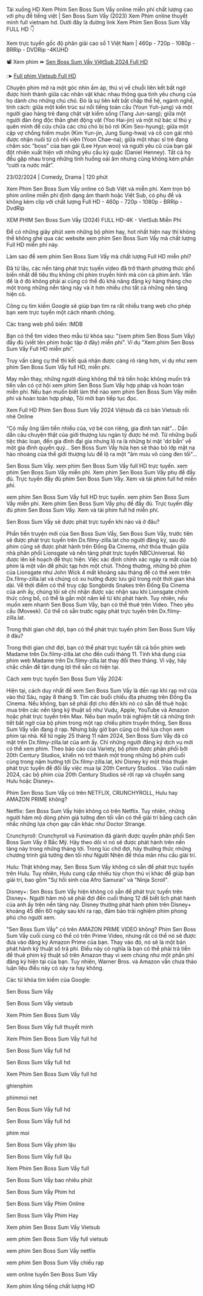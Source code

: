 Tải xuống HD Xem Phim Sen Boss Sum Vầy online miễn phí chất lượng cao với phụ đề tiếng việt | Sen Boss Sum Vầy (2023) Xem Phim online thuyết minh full vietnam hd. Dưới đây là đường link Xem Phim Sen Boss Sum Vầy FULL HD 👇

Xem trực tuyến gốc độ phân giải cao số 1 Việt Nam | 460p - 720p - 1080p - BRRip - DVDRip -4KUHD

📽 Xem phim ⏩ [Sen Boss Sum Vầy ViệtSub 2024 Full HD](https://dailly.today/film-online-free)

:➤ [Full phim Vietsub Full HD](https://dailly.today/film-online-free)

Chuyện phim mở ra một góc nhìn ấm áp, thú vị về chuỗi liên kết bất ngờ được hình thành giữa các nhân vật khác nhau thông qua tình yêu chung của họ dành cho những chú chó. Đó là sự liên kết bất chấp thế hệ, ngành nghề, tính cách: giữa một kiến trúc sư nổi tiếng toàn cầu (Youn Yuh-jung) và một người giao hàng trẻ đang chật vật kiếm sống (Tang Jun-sang); giữa một người đàn ông độc thân ghét động vật (Yoo Hai-jin) và một nữ bác sĩ thú y quên mình để cứu chữa các chú chó bị bỏ rơi (Kim Seo-hyung); giữa một cặp vợ chồng hiếm muộn (Kim Yun-jin, Jung Sung-hwa) và cô con gái nhỏ được nhận nuôi từ cô nhi viện (Yoon Chae-na); giữa một nhạc sĩ trẻ đang chăm sóc “boss” của bạn gái (Lee Hyun woo) và người yêu cũ của bạn gái đột nhiên xuất hiện với những yêu cầu kỳ quặc (Daniel Henney). Tất cả họ đều gặp nhau trong những tình huống oái ăm nhưng cũng không kém phần “cười ra nước mắt”.

23/02/2024 | Comedy, Drama | 120 phút


Xem Phim Sen Boss Sum Vầy online có Sub Việt và miễn phí. Xem trọn bộ phim online miễn phí định dạng âm thanh hoặc Việt Sub, có phụ đề và không kèm clip với chất lượng Full HD - 460p - 720p - 1080p - BRRip - DvdRip


XEM PHIM Sen Boss Sum Vầy (2024) FULL HD-4K - VietSub Miễn Phí


Để có những giây phút xem những bộ phim hay, hot nhất hiện nay thì không thể không ghé qua các website xem phim Sen Boss Sum Vầy mà chất lượng Full HD miễn phí này.


Làm sao để xem phim Sen Boss Sum Vầy mà chất lượng Full HD miễn phí?


Đã từ lâu, các nền tảng phát trực tuyến video đã trở thành phương thức phổ biến nhất để tiêu thụ không chỉ phim truyền hình mà còn cả phim ảnh. Vấn đề là ở đó không phải ai cũng có thể đủ khả năng đăng ký hàng tháng cho một trong những nền tảng này và ít hơn nhiều cho tất cả những nền tảng hiện có.


Công cụ tìm kiếm Google sẽ giúp bạn tìm ra rất nhiều trang web cho phép bạn xem trực tuyến một cách nhanh chóng.


Các trang web phổ biến: IMDB


Bạn có thể tìm video theo mẫu từ khóa sau: "(xem phim Sen Boss Sum Vầy) đầy đủ (viết tên phim hoặc tập ở đây) miễn phí". Ví dụ "Xem phim Sen Boss Sum Vầy Full HD miễn phí".


Truy vấn càng cụ thể thì kết quả nhận được càng rõ ràng hơn, ví dụ như xem phim Sen Boss Sum Vầy full HD, miễn phí.


May mắn thay, những người dùng không thể trả tiền hoặc không muốn trả tiền vẫn có cơ hội xem phim Sen Boss Sum Vầy hợp pháp và hoàn toàn miễn phí. Nếu bạn muốn biết làm thế nào xem phim Sen Boss Sum Vầy miễn phí và hoàn toàn hợp pháp, Tôi mời bạn tiếp tục đọc.

Xem Full HD Phim Sen Boss Sum Vầy 2024 Việtsub đã có bản Vietsub rồi nhé Online


“Có mấy ông lắm tiền nhiều của, vợ bé con riêng, gia đình tan nát"... Dần dần câu chuyện thật của giới thượng lưu ngàn tỷ được hé mở. Từ những buổi tiệc thác loạn, đến gia đình đại gia nhưng lộ ra là những bí mật 'dơ bẩn' về một gia đình quyền quý… Sen Boss Sum Vầy hứa hẹn sẽ tháo bỏ lớp mặt nạ hào nhoáng của thế giới thượng lưu để lộ ra một "âm mưu vô cùng đen tối"...



Sen Boss Sum Vầy. xem phim Sen Boss Sum Vầy full HD trực tuyến. xem phim Sen Boss Sum Vầy miễn phí. Xem phim Sen Boss Sum Vầy phụ đề đầy đủ. Trực tuyến đầy đủ phim Sen Boss Sum Vầy. Xem và tải phim full hd miễn phí.



xem phim Sen Boss Sum Vầy full HD trực tuyến. xem phim Sen Boss Sum Vầy miễn phí. Xem phim Sen Boss Sum Vầy phụ đề đầy đủ. Trực tuyến đầy đủ phim Sen Boss Sum Vầy. Xem và tải phim full hd miễn phí.


Sen Boss Sum Vầy sẽ được phát trực tuyến khi nào và ở đâu?

Phần tiền truyện mới của Sen Boss Sum Vầy, Sen Boss Sum Vầy, trước tiên sẽ được phát trực tuyến trên Dx.filmy-zilla.lat cho người đăng ký, sau đó phim cũng sẽ được phát hành trên Đống Đa Cinema, nhờ thỏa thuận giữa nhà phân phối Lionsgate và nền tảng phát trực tuyến NBCUniversal. Nó được lên kế hoạch để thực hiện. Việc xác định chính xác ngày ra mắt của bộ phim là một vấn đề phức tạp hơn một chút. Thông thường, những bộ phim của Lionsgate như John Wick 4 mất khoảng sáu tháng để có thể xem trên Dx.filmy-zilla.lat và chúng có xu hướng được lưu giữ trong một thời gian khá dài. Về thời điểm có thể truy cập Songbirds Snakes trên Đống Đa Cinema của anh ấy, chúng tôi sẽ chỉ nhận được xác nhận sau khi Lionsgate chính thức công bố, có thể là gần một năm kể từ khi phát hành. Tuy nhiên, nếu muốn xem nhanh Sen Boss Sum Vầy, bạn có thể thuê trên Video. Theo yêu cầu (Moveek). Có thể có sẵn trước ngày phát trực tuyến trên Dx.filmy-zilla.lat.

Trong thời gian chờ đợi, bạn có thể phát trực tuyến phim Sen Boss Sum Vầy ở đâu?

Trong thời gian chờ đợi, bạn có thể phát trực tuyến tất cả bốn phim web Madame trên Dx.filmy-zilla.lat cho đến cuối tháng 11. Tính khả dụng của phim web Madame trên Dx.filmy-zilla.lat thay đổi theo tháng. Vì vậy, hãy chắc chắn để tận dụng lợi thế sẵn có hiện tại.

Cách xem trực tuyến Sen Boss Sum Vầy 2024:

Hiện tại, cách duy nhất để xem Sen Boss Sum Vầy là đến rạp khi rạp mở cửa vào thứ Sáu, ngày 8 tháng 9. Tìm các buổi chiếu địa phương trên Đống Đa Cinema. Nếu không, bạn sẽ phải đợi cho đến khi nó có sẵn để thuê hoặc mua trên các nền tảng kỹ thuật số như Vudu, Apple, YouTube và Amazon hoặc phát trực tuyến trên Max. Nếu bạn muốn trải nghiệm tất cả những tình tiết bất ngờ của bộ phim trong một rạp chiếu phim truyền thống, Sen Boss Sum Vầy vẫn đang ở rạp. Nhưng bây giờ bạn cũng có thể lựa chọn xem phim tại nhà. Kể từ ngày 25 tháng 11 năm 2024, Sen Boss Sum Vầy đã có mặt trên Dx.filmy-zilla.lat của anh ấy. Chỉ những người đăng ký dịch vụ mới có thể xem phim. Theo báo cáo của Variety, bộ phim được phân phối bởi 20th Century Studios, khiến nó trở thành một trong những bộ phim cuối cùng trong năm hướng tới Dx.filmy-zilla.lat, khi Disney ký một thỏa thuận phát trực tuyến để đổi lấy việc mua lại 20th Century Studios. . Vào cuối năm 2024, các bộ phim của 20th Century Studios sẽ rời rạp và chuyển sang Hulu hoặc Disney+.

Phim Sen Boss Sum Vầy có trên NETFLIX, CRUNCHYROLL, Hulu hay AMAZON PRIME không?

Netflix: Sen Boss Sum Vầy hiện không có trên Netflix. Tuy nhiên, những người hâm mộ dòng phim giả tưởng đen tối vẫn có thể giải trí bằng cách cân nhắc những lựa chọn gay cấn khác như Doctor Strange.

Crunchyroll: Crunchyroll và Funimation đã giành được quyền phân phối Sen Boss Sum Vầy ở Bắc Mỹ. Hãy theo dõi vì nó sẽ được phát hành trên nền tảng này trong những tháng tới. Trong lúc chờ đợi, hãy thưởng thức những chương trình giả tưởng đen tối như Người Nhện để thỏa mãn nhu cầu giải trí.

Hulu: Thật không may, Sen Boss Sum Vầy không có sẵn để phát trực tuyến trên Hulu. Tuy nhiên, Hulu cung cấp nhiều tùy chọn thú vị khác để giúp bạn giải trí, bao gồm "Sự hồi sinh của Afro Samurai" và "Ninja Scroll".

Disney+: Sen Boss Sum Vầy hiện không có sẵn để phát trực tuyến trên Disney+. Người hâm mộ sẽ phải đợi đến cuối tháng 12 để biết lịch phát hành của anh ấy trên nền tảng này. Disney thường phát hành phim trên Disney+ khoảng 45 đến 60 ngày sau khi ra rạp, đảm bảo trải nghiệm phim phong phú cho người xem.

"Sen Boss Sum Vầy" có trên AMAZON PRIME VIDEO không? Phim Sen Boss Sum Vầy cuối cùng có thể có trên Prime Video, nhưng rất có thể nó sẽ được đưa vào đăng ký Amazon Prime của bạn. Thay vào đó, nó sẽ là một bản phát hành kỹ thuật số trả phí. Điều này có nghĩa là bạn có thể phải trả tiền để thuê phim kỹ thuật số trên Amazon thay vì xem chúng như một phần phí đăng ký hiện tại của bạn. Tuy nhiên, Warner Bros. và Amazon vẫn chưa thảo luận liệu điều này có xảy ra hay không.

Các từ khóa tìm kiếm của Google:

Sen Boss Sum Vầy

Sen Boss Sum Vầy vietsub

Xem Phim Sen Boss Sum Vầy

Sen Boss Sum Vầy full thuyết minh

Xem Phim Sen Boss Sum Vầy full hd

Sen Boss Sum Vầy full hd

Sen Boss Sum Vầy full hd

Xem Phim Sen Boss Sum Vầy full hd

ghienphim

phimmoi net

Sen Boss Sum Vầy full hd

Sen Boss Sum Vầy full hd

phim moi

Sen Boss Sum Vầy phim lậu

Sen Boss Sum Vầy full lậu

Xem Phim Sen Boss Sum Vầy full

Sen Boss Sum Vầy bao nhiêu phút

Sen Boss Sum Vầy Phim hd

Sen Boss Sum Vầy Phim Online

Sen Boss Sum Vầy Phim Hay

Xem phim Sen Boss Sum Vầy Vietsub

xem phim Sen Boss Sum Vầy full vietsub

xem phim Sen Boss Sum Vầy netflix

xem phim Sen Boss Sum Vầy chiếu rạp

xem online tuyến Sen Boss Sum Vầy

Xem phim lồng tiếng chất lượng HD
